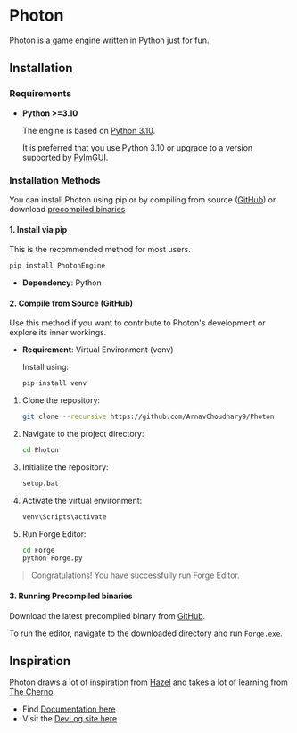 # Photon

Photon is a game engine written in Python just for fun.

## Installation

### Requirements

* **Python >=3.10**

   The engine is based on [Python 3.10](https://www.python.org/downloads/release/python-31012).

   It is preferred that you use Python 3.10 or upgrade to a version supported by [PyImGUI](https://github.com/pyimgui/pyimgui).

### Installation Methods

You can install Photon using pip or by compiling from source ([GitHub](https://github.com/ArnavChoudhary9/Photon)) or download [precompiled binaries](https://github.com/ArnavChoudhary9/Photon/releases)

#### 1. Install via pip

This is the recommended method for most users.

```sh
pip install PhotonEngine
```

* **Dependency**: Python

#### 2. Compile from Source (GitHub)

Use this method if you want to contribute to Photon's development or explore its inner workings.

* **Requirement**: Virtual Environment (venv)

   Install using:

   ```sh
   pip install venv
   ```

1. Clone the repository:

   ```sh
   git clone --recursive https://github.com/ArnavChoudhary9/Photon
   ```

2. Navigate to the project directory:

   ```sh
   cd Photon
   ```

3. Initialize the repository:

   ```sh
   setup.bat
   ```

4. Activate the virtual environment:

   ```sh
   venv\Scripts\activate
   ```

5. Run Forge Editor:

   ```sh
   cd Forge
   python Forge.py
   ```

> Congratulations! You have successfully run Forge Editor.

#### 3. Running Precompiled binaries

Download the latest precompiled binary from [GitHub](https://github.com/ArnavChoudhary9/Photon/releases).

To run the editor, navigate to the downloaded directory and run `Forge.exe`.

## Inspiration

Photon draws a lot of inspiration from [Hazel](https://github.com/TheCherno/Hazel) and takes a lot of learning from [The Cherno](https://youtube.com/playlist?list=PLlrATfBNZ98dC-V-N3m0Go4deliWHPFwT&si=joZeeB9E0mV37S28).

* Find [Documentation here](https://arnavchoudhary9.github.io/Photon/docs/book)
* Visit the [DevLog site here](https://arnavchoudhary9.github.io/Photon/devlogs/book)
